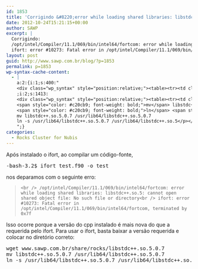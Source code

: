 ```yaml
---
id: 1853
title: 'Corrigindo &#8220;error while loading shared libraries: libstdc++.so.5&#8221; no ifort do Rocks Cluster'
date: 2012-10-24T15:21:15+00:00
author: SAWP
excerpt: |
  Corrigindo:
  /opt/intel/Compiler/11.1/069/bin/intel64/fortcom: error while loading shared libraries: libstdc++.so.5: cannot open shared object file: No such file or directory
  ifort: error #10273: Fatal error in /opt/intel/Compiler/11.1/069/bin/intel64/fortcom, terminated by 0x7f
layout: post
guid: http://www.sawp.com.br/blog/?p=1853
permalink: p=1853
wp-syntax-cache-content:
  - |
    a:2:{i:1;s:400:"
    <div class="wp_syntax" style="position:relative;"><table><tr><td class="code"><pre class="bash" style="font-family:monospace;"><span style="color: #666666;">-bash-3.2$ </span>ifort test.f90 <span style="color: #660033;">-o</span> <span style="color: #7a0874; font-weight: bold;">test</span></pre></td></tr></table><p class="theCode" style="display:none;">-bash-3.2$ ifort test.f90 -o test</p></div>
    ;i:2;s:1413:
    <div class="wp_syntax" style="position:relative;"><table><tr><td class="code"><pre class="bash" style="font-family:monospace;"><span style="color: #c20cb9; font-weight: bold;">wget</span> www.sawp.com.br<span style="color: #000000; font-weight: bold;">/</span>share<span style="color: #000000; font-weight: bold;">/</span>rocks<span style="color: #000000; font-weight: bold;">/</span>libstdc++.so.5.0.7
    <span style="color: #c20cb9; font-weight: bold;">mv</span> libstdc++.so.5.0.7 <span style="color: #000000; font-weight: bold;">/</span>usr<span style="color: #000000; font-weight: bold;">/</span>lib64<span style="color: #000000; font-weight: bold;">/</span>libstdc++.so.5.0.7
    <span style="color: #c20cb9; font-weight: bold;">ln</span> <span style="color: #660033;">-s</span> <span style="color: #000000; font-weight: bold;">/</span>usr<span style="color: #000000; font-weight: bold;">/</span>lib64<span style="color: #000000; font-weight: bold;">/</span>libstdc++.so.5.0.7 <span style="color: #000000; font-weight: bold;">/</span>usr<span style="color: #000000; font-weight: bold;">/</span>lib64<span style="color: #000000; font-weight: bold;">/</span>libstdc++.so.5</pre></td></tr></table><p class="theCode" style="display:none;">wget www.sawp.com.br/share/rocks/libstdc++.so.5.0.7
    mv libstdc++.so.5.0.7 /usr/lib64/libstdc++.so.5.0.7
    ln -s /usr/lib64/libstdc++.so.5.0.7 /usr/lib64/libstdc++.so.5</p></div>
    ";}
categories:
  - Rocks Cluster for Nubis
---
```

Após instalado o ifort, ao compilar um código-fonte,

<pre lang="bash">-bash-3.2$ ifort test.f90 -o test</pre>

nos deparamos com o seguinte erro:

> `<br />
/opt/intel/Compiler/11.1/069/bin/intel64/fortcom: error while loading shared libraries: libstdc++.so.5: cannot open shared object file: No such file or directory<br />
ifort: error #10273: Fatal error in /opt/intel/Compiler/11.1/069/bin/intel64/fortcom, terminated by 0x7f`

Isso ocorre porque a versão do cpp instalado é mais nova do que a requerida pelo ifort. Para usar o ifort, basta baixar a versão requerida e colocar no diretório correto:

<pre lang="bash">wget www.sawp.com.br/share/rocks/libstdc++.so.5.0.7
mv libstdc++.so.5.0.7 /usr/lib64/libstdc++.so.5.0.7
ln -s /usr/lib64/libstdc++.so.5.0.7 /usr/lib64/libstdc++.so.5</pre>
